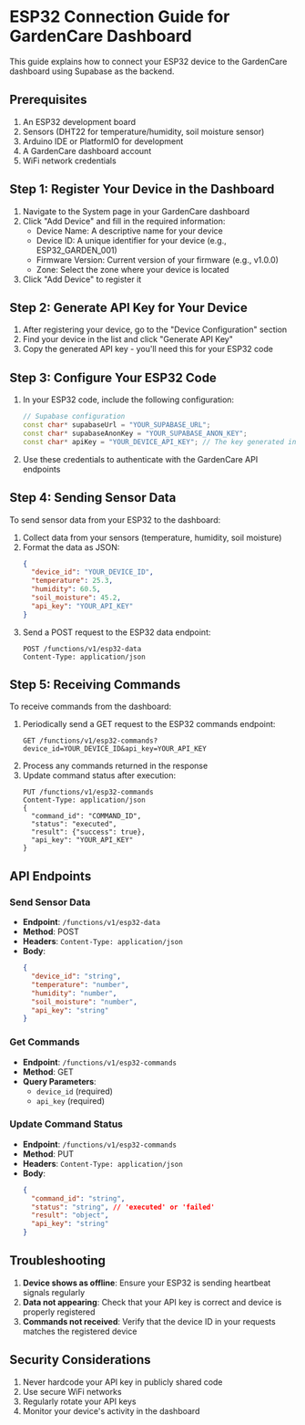 # ESP32 Connection Guide for GardenCare Dashboard

This guide explains how to connect your ESP32 device to the GardenCare dashboard using Supabase as the backend.

## Prerequisites

1. An ESP32 development board
2. Sensors (DHT22 for temperature/humidity, soil moisture sensor)
3. Arduino IDE or PlatformIO for development
4. A GardenCare dashboard account
5. WiFi network credentials

## Step 1: Register Your Device in the Dashboard

1. Navigate to the System page in your GardenCare dashboard
2. Click "Add Device" and fill in the required information:
   - Device Name: A descriptive name for your device
   - Device ID: A unique identifier for your device (e.g., ESP32_GARDEN_001)
   - Firmware Version: Current version of your firmware (e.g., v1.0.0)
   - Zone: Select the zone where your device is located
3. Click "Add Device" to register it

## Step 2: Generate API Key for Your Device

1. After registering your device, go to the "Device Configuration" section
2. Find your device in the list and click "Generate API Key"
3. Copy the generated API key - you'll need this for your ESP32 code

## Step 3: Configure Your ESP32 Code

1. In your ESP32 code, include the following configuration:
   ```cpp
   // Supabase configuration
   const char* supabaseUrl = "YOUR_SUPABASE_URL";
   const char* supabaseAnonKey = "YOUR_SUPABASE_ANON_KEY";
   const char* apiKey = "YOUR_DEVICE_API_KEY"; // The key generated in Step 2
   ```

2. Use these credentials to authenticate with the GardenCare API endpoints

## Step 4: Sending Sensor Data

To send sensor data from your ESP32 to the dashboard:

1. Collect data from your sensors (temperature, humidity, soil moisture)
2. Format the data as JSON:
   ```json
   {
     "device_id": "YOUR_DEVICE_ID",
     "temperature": 25.3,
     "humidity": 60.5,
     "soil_moisture": 45.2,
     "api_key": "YOUR_API_KEY"
   }
   ```
3. Send a POST request to the ESP32 data endpoint:
   ```
   POST /functions/v1/esp32-data
   Content-Type: application/json
   ```

## Step 5: Receiving Commands

To receive commands from the dashboard:

1. Periodically send a GET request to the ESP32 commands endpoint:
   ```
   GET /functions/v1/esp32-commands?device_id=YOUR_DEVICE_ID&api_key=YOUR_API_KEY
   ```
2. Process any commands returned in the response
3. Update command status after execution:
   ```
   PUT /functions/v1/esp32-commands
   Content-Type: application/json
   {
     "command_id": "COMMAND_ID",
     "status": "executed",
     "result": {"success": true},
     "api_key": "YOUR_API_KEY"
   }
   ```

## API Endpoints

### Send Sensor Data
- **Endpoint**: `/functions/v1/esp32-data`
- **Method**: POST
- **Headers**: `Content-Type: application/json`
- **Body**:
  ```json
  {
    "device_id": "string",
    "temperature": "number",
    "humidity": "number",
    "soil_moisture": "number",
    "api_key": "string"
  }
  ```

### Get Commands
- **Endpoint**: `/functions/v1/esp32-commands`
- **Method**: GET
- **Query Parameters**: 
  - `device_id` (required)
  - `api_key` (required)

### Update Command Status
- **Endpoint**: `/functions/v1/esp32-commands`
- **Method**: PUT
- **Headers**: `Content-Type: application/json`
- **Body**:
  ```json
  {
    "command_id": "string",
    "status": "string", // 'executed' or 'failed'
    "result": "object",
    "api_key": "string"
  }
  ```

## Troubleshooting

1. **Device shows as offline**: Ensure your ESP32 is sending heartbeat signals regularly
2. **Data not appearing**: Check that your API key is correct and device is properly registered
3. **Commands not received**: Verify that the device ID in your requests matches the registered device

## Security Considerations

1. Never hardcode your API key in publicly shared code
2. Use secure WiFi networks
3. Regularly rotate your API keys
4. Monitor your device's activity in the dashboard